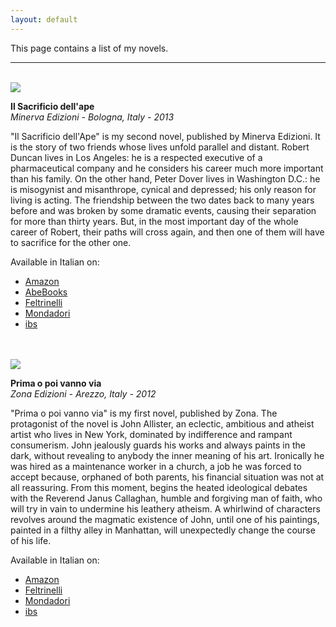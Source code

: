 ```yaml
---
layout: default
---
```


This page contains a list of my novels.

---

<br>

<img class="profile-picture"  src="https://d188rgcu4zozwl.cloudfront.net/content/B00QSSR7P4/resources/1782708893">

**Il Sacrificio dell'ape** <br>
*Minerva Edizioni - Bologna, Italy - 2013*

"Il Sacrificio dell'Ape" is my second novel, published by Minerva Edizioni. It is the story of two friends whose lives unfold parallel and distant. Robert Duncan lives in Los Angeles: he is a respected executive of a pharmaceutical company and he considers his career much more important than his family.
On the other hand, Peter Dover lives in Washington D.C.: he is misogynist and misanthrope, cynical and depressed; his only reason for living is acting.
The friendship between the two dates back to many years before and was broken by some dramatic events, causing their separation for more than thirty years. But, in the most important day of the whole career of Robert, their paths will cross again, and then one of them will have to sacrifice for the other one.

Available in Italian on:
* [Amazon](https://www.amazon.com/sacrificio-dellape-Giovanni-Sinapi/dp/8873815014)
* [AbeBooks](https://www.abebooks.com/servlet/BookDetailsPL?bi=13451615420&cm_ven=sws&cm_cat=sws&cm_pla=sws&cm_ite=13451615420&clickid=RF42ChQdx2DGRzEWEvziiyOJUkjU55SniycqVw0&cm_mmc=aff-_-ir-_-353196-_-77798&ref=imprad353196&afn_sr=impact)
* [Feltrinelli](https://www.lafeltrinelli.it/libri/giovanni-sinapi/sacrificio-ape/9788873815013)
* [Mondadori](https://www.mondadoristore.it/Il-sacrificio-dell-ape-Giovanni-Sinapi/eai978887381733/)
* [ibs](https://www.ibs.it/sacrificio-dell-ape-libro-giovanni-sinapi/e/9788873815013)


<br>
<br>


<img class="profile-picture" src="https://images-na.ssl-images-amazon.com/images/I/61E5kUD9YZL._SX354_BO1,204,203,200_.jpg">


**Prima o poi vanno via**<br>
*Zona Edizioni - Arezzo, Italy - 2012*

"Prima o poi vanno via" is my first novel, published by Zona. The protagonist of the novel is John Allister, an eclectic, ambitious and atheist artist who lives in New York, dominated by indifference and rampant consumerism. John jealously guards his works and always paints in the dark, without revealing to anybody the inner meaning of his art. Ironically he was hired as a maintenance worker in a church, a job he was forced to accept because, orphaned of both parents, his financial situation was not at all reassuring. From this moment, begins the heated ideological debates with the Reverend Janus Callaghan, humble and forgiving man of faith, who will try in vain to undermine his leathery atheism. A whirlwind of characters revolves around the magmatic existence of John, until one of his paintings, painted in a filthy alley in Manhattan, will unexpectedly change the course of his life.

Available in Italian on:
* [Amazon](https://www.amazon.ca/Prima-poi-vanno-Giovanni-Sinapi/dp/8864382917)
* [Feltrinelli](https://www.lafeltrinelli.it/libri/giovanni-sinapi/prima-o-poi-vanno-via/9788864382913)
* [Mondadori](https://www.mondadoristore.it/Prima-o-poi-vanno-via-Giovanni-Sinapi/eai978886438291/)
* [ibs](https://www.ibs.it/prima-o-poi-vanno-via-libro-giovanni-sinapi/e/9788864382913)


<br>
<br>
<br>
<br>
